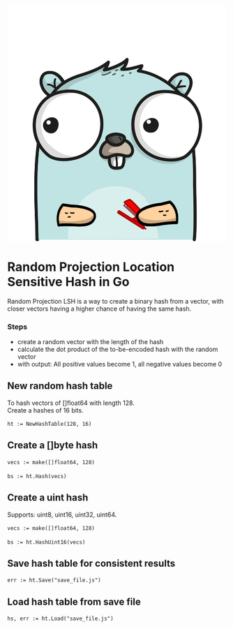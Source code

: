 ![gopher.png](gopher.png)

Random Projection Location Sensitive Hash in Go
=========================================

Random Projection LSH is a way to create a binary hash from a vector, with closer vectors having a higher chance of having the same hash.

### Steps

 - create a random vector with the length of the hash
 - calculate the dot product of the to-be-encoded hash with the random vector
 - with output: All positive values become 1, all negative values become 0

## New random hash table
To hash vectors of []float64 with length 128.\
Create a hashes of 16 bits.
```
ht := NewHashTable(128, 16)
```

## Create a []byte hash
```
vecs := make([]float64, 128)

bs := ht.Hash(vecs)
```

## Create a uint hash
Supports: uint8, uint16, uint32, uint64.

```
vecs := make([]float64, 128)

bs := ht.HashUint16(vecs)
```

## Save hash table for consistent results
```
err := ht.Save("save_file.js")
```

## Load hash table from save file
```
hs, err := ht.Load("save_file.js")
```
